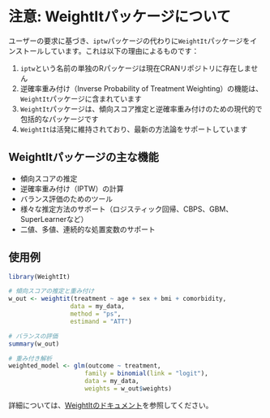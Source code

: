 # 注意: WeightItパッケージについて

ユーザーの要求に基づき、`iptw`パッケージの代わりに`WeightIt`パッケージをインストールしています。これは以下の理由によるものです：

1. `iptw`という名前の単独のRパッケージは現在CRANリポジトリに存在しません
2. 逆確率重み付け（Inverse Probability of Treatment Weighting）の機能は、`WeightIt`パッケージに含まれています
3. `WeightIt`パッケージは、傾向スコア推定と逆確率重み付けのための現代的で包括的なパッケージです
4. `WeightIt`は活発に維持されており、最新の方法論をサポートしています

## WeightItパッケージの主な機能

- 傾向スコアの推定
- 逆確率重み付け（IPTW）の計算
- バランス評価のためのツール
- 様々な推定方法のサポート（ロジスティック回帰、CBPS、GBM、SuperLearnerなど）
- 二値、多値、連続的な処置変数のサポート

## 使用例

```r
library(WeightIt)

# 傾向スコアの推定と重み付け
w_out <- weightit(treatment ~ age + sex + bmi + comorbidity,
                 data = my_data,
                 method = "ps",
                 estimand = "ATT")

# バランスの評価
summary(w_out)

# 重み付き解析
weighted_model <- glm(outcome ~ treatment,
                     family = binomial(link = "logit"),
                     data = my_data,
                     weights = w_out$weights)
```

詳細については、[WeightItのドキュメント](https://ngreifer.github.io/WeightIt/)を参照してください。
